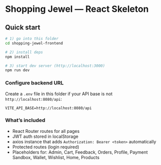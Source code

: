 # Shopping Jewel — React Skeleton

## Quick start
```bash
# 1) go into this folder
cd shopping-jewel-frontend

# 2) install deps
npm install

# 3) start dev server (http://localhost:3000)
npm run dev
```

### Configure backend URL
Create a `.env` file in this folder if your API base is not `http://localhost:8080/api`:

```
VITE_API_BASE=http://localhost:8080/api
```

### What’s included
- React Router routes for all pages
- JWT auth stored in localStorage
- axios instance that adds `Authorization: Bearer <token>` automatically
- Protected routes (login required)
- Placeholders for: Admin, Cart, Feedback, Orders, Profile, Payment Sandbox, Wallet, Wishlist, Home, Products
